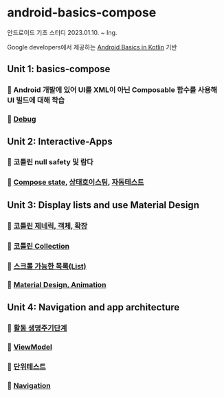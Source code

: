 # android-basics-compose

안드로이드 기초 스터디
2023.01.10. ~ Ing.

Google developers에서 제공하는 [Android Basics in Kotlin](https://developer.android.com/courses/android-basics-compose/course?hl=ko) 기반

## Unit 1:  basics-compose
### 📝 Android 개발에 있어 UI를 XML이 아닌 Composable 함수를 사용해 UI 빌드에 대해 학습
### 📝 [Debug](https://velog.io/@gogumi4502/Android-%EB%94%94%EB%B2%84%EA%B7%B8)

## Unit 2: Interactive-Apps
### 📝 코틀린 null safety 및 람다
### 📝 [Compose state](https://velog.io/@gogumi4502/Android-Compose-cjmk8rl9), [상태호이스팅](https://velog.io/@gogumi4502/Android-%EC%83%81%ED%83%9C%ED%98%B8%EC%9D%B4%EC%8A%A4%ED%8C%85-%ED%8C%A8%ED%84%B4), [자동테스트](https://velog.io/@gogumi4502/Android-%EC%9E%90%EB%8F%99%ED%85%8C%EC%8A%A4%ED%8A%B8)

## Unit 3:  Display lists and use Material Design
### 📝 [코틀린 제네릭, 객체, 확장](https://velog.io/@gogumi4502/Kotlin-%EC%A0%9C%EB%84%A4%EB%A6%AD-enum-%EC%8B%B1%EA%B8%80%ED%86%A4)
### 📝 [코틀린 Collection](https://github.com/JoungSangJun/android-basics-compose/blob/main/03.lists%20and%20Material%20Design/EventTracking/app/src/main/java/com/example/eventtracking/EventTracking.kt)
### 📝  [스크롤 가능한 목록(List)](https://github.com/JoungSangJun/android-basics-compose/blob/main/03.lists%20and%20Material%20Design/affirmations%20-%20List/app/src/main/java/com/example/affirmations/MainActivity.kt)
### 📝  [Material Design, Animation](https://github.com/JoungSangJun/android-basics-compose/tree/main/03.lists%20and%20Material%20Design/woof-MaterialTheming%2CAnimation)

## Unit 4:  Navigation and app architecture
### 📝 [활동 생명주기단계](https://velog.io/@gogumi4502/Android-%EC%83%9D%EB%AA%85%EC%A3%BC%EA%B8%B0)
### 📝 [ViewModel](https://github.com/JoungSangJun/android-basics-compose/tree/main/04.Navigation%20and%20app%20architecture/unscramble-architecture)
### 📝 [단위테스트](https://velog.io/@gogumi4502/Android-%EB%8B%A8%EC%9C%84%ED%85%8C%EC%8A%A4%ED%8A%B8)
### 📝 [Navigation](https://velog.io/@gogumi4502/Android-Compose-Navigation)
